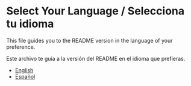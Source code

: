 # Select Your Language / Selecciona tu idioma

This file guides you to the README version in the language of your preference.

Este archivo te guía a la versión del README en el idioma que prefieras.

- [English](README.en.md)
- [Español](README.es.md)
